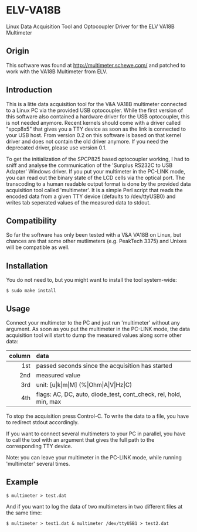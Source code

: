 # ELV-VA18B
Linux Data Acquisition Tool and Optocoupler Driver for the ELV VA18B Multimeter

## Origin
This software was found at http://multimeter.schewe.com/ and patched to work with the VA18B Multimeter from ELV.

## Introduction

This is a litte data acquisition tool for the V&A VA18B multimeter connected to a Linux PC via the provided USB optocoupler.
While the first version of this software also contained a hardware driver for the USB optocoupler, this is not needed anymore. Recent kernels should come with a driver called "spcp8x5" that gives you a TTY device as soon as the link is connected to your USB host. From version 0.2 on this software is based on that kernel driver and does not contain the old driver anymore. If you need the deprecated driver, please use version 0.1.

To get the initialization of the SPCP825 based optocoupler working, I had to sniff and analyse the communication of the 'Sunplus RS232C to USB Adapter' Windows driver. If you put your multimeter in the PC-LINK mode, you can read out the binary state of the LCD cells via the optical port. The transcoding to a human readable output format is done by the provided data acquisition tool called 'multimeter'. It is a simple Perl script that reads the encoded data from a given TTY device (defaults to /dev/ttyUSB0) and writes tab seperated values of the measured data to stdout.

## Compatibility

So far the software has only been tested with a V&A VA18B on Linux, but chances are that some other mutlimeters (e.g. PeakTech 3375) and Unixes will be compatible as well.

## Installation

You do not need to, but you might want to install the tool system-wide:

`$ sudo make install`

## Usage

Connect your multimeter to the PC and just run 'multimeter' without any argument. As soon as you put the multimeter in the PC-LINK mode, the data acquisition tool will start to dump the measured values along some other data:

| column | data |
|-------:|:-----|
| 1st    | passed seconds since the acquisition has started |
| 2nd    | measured value |
| 3rd    | unit: [u\|k\|m\|M] (%\|Ohm\|A\|V\|Hz\|C) |
| 4th    | flags: AC, DC, auto, diode_test, cont_check, rel, hold, min, max |

To stop the acquisition press Control-C. To write the data to a file, you have to redirect stdout accordingly.

If you want to connect several multimeters to your PC in parallel, you have to call the tool with an argument that gives the full path to the corresponding TTY device.

Note: you can leave your multimeter in the PC-LINK mode, while running 'multimeter' several times.

## Example
`$ multimeter > test.dat`

And if you want to log the data of two multimeters in two different files at the same time:

`$ multimeter > test1.dat & multimeter /dev/ttyUSB1 > test2.dat`
